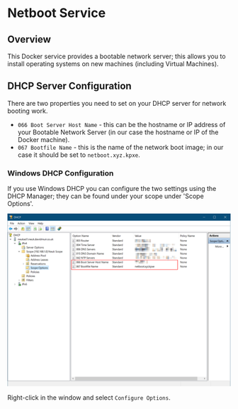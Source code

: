 # Netboot Service

## Overview

This Docker service provides a bootable network server; this allows you to
install operating systems on new machines (including Virtual Machines).

## DHCP Server Configuration

There are two properties you need to set on your DHCP server for network
booting work.

* ```066 Boot Server Host Name``` - this can be the hostname or IP address of your Bootable Network Server (in our case the hostname or IP of the Docker machine).
* ```067 Bootfile Name``` - this is the name of the network boot image; in our case it should be set to ```netboot.xyz.kpxe```. 

### Windows DHCP Configuration

If you use Windows DHCP you can configure the two settings using the DHCP Manager;
they can be found under your scope under 'Scope Options'.

![Windows DHCP Scope Options Dialog](https://github.com/dhmuir/docker/raw/master/services/netboot/images/Windows-AD-DHCP.png "Windows DHCP Scope Options Dialog")

Right-click in the window and select ```Configure Options```.
